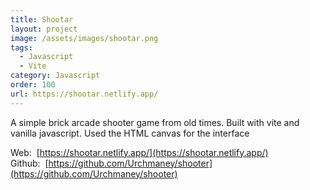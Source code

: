 ```yaml
---
title: Shootar
layout: project
image: /assets/images/shootar.png
tags:
  - Javascript
  - Vite
category: Javascript
order: 100
url: https://shootar.netlify.app/
---
```


A simple brick arcade shooter game from old times. Built with vite and vanilla javascript. 
Used the HTML canvas for the interface


Web:&nbsp; [https://shootar.netlify.app/](https://shootar.netlify.app/) <br>
Github:&nbsp; [https://github.com/Urchmaney/shooter](https://github.com/Urchmaney/shooter)
